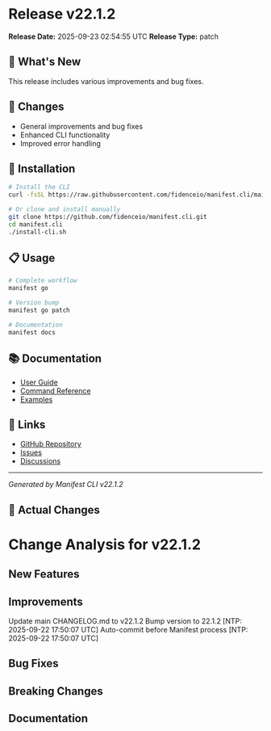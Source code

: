 # Release v22.1.2

**Release Date:** 2025-09-23 02:54:55 UTC
**Release Type:** patch

## 🎯 What's New

This release includes various improvements and bug fixes.

## 🔧 Changes

- General improvements and bug fixes
- Enhanced CLI functionality
- Improved error handling

## 🚀 Installation

```bash
# Install the CLI
curl -fsSL https://raw.githubusercontent.com/fidenceio/manifest.cli/main/install-cli.sh | bash

# Or clone and install manually
git clone https://github.com/fidenceio/manifest.cli.git
cd manifest.cli
./install-cli.sh
```

## 📋 Usage

```bash
# Complete workflow
manifest go

# Version bump
manifest go patch

# Documentation
manifest docs
```

## 📚 Documentation

- [User Guide](docs/USER_GUIDE.md)
- [Command Reference](docs/COMMAND_REFERENCE.md)
- [Examples](docs/EXAMPLES.md)

## 🔗 Links

- [GitHub Repository](https://github.com/fidenceio/fidenceio.manifest.cli)
- [Issues](https://github.com/fidenceio/fidenceio.manifest.cli/issues)
- [Discussions](https://github.com/fidenceio/fidenceio.manifest.cli/discussions)

---
*Generated by Manifest CLI v22.1.2*

## 🔧 Actual Changes

# Change Analysis for v22.1.2

## New Features


## Improvements
Update main CHANGELOG.md to v22.1.2
Bump version to 22.1.2 [NTP: 2025-09-22 17:50:07 UTC]
Auto-commit before Manifest process [NTP: 2025-09-22 17:50:07 UTC]

## Bug Fixes


## Breaking Changes


## Documentation

